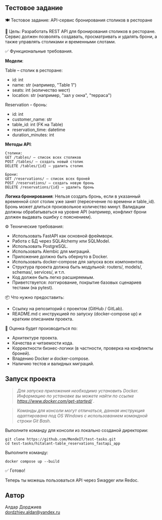 ## Тестовое задание

🍽️ Тестовое задание: API-сервис бронирования столиков в ресторане

📌 Цель: Разработать REST API для бронирования столиков в ресторане. Сервис должен позволять создавать, просматривать и удалять брони, а также управлять столиками и временными слотами.

✅ Функциональные требования.

__Модели__:

Table – столик в ресторане:
- id: int
- name: str (например, "Table 1")
- seats: int (количество мест)
- location: str (например, "зал у окна", "терраса")

Reservation – бронь:
- id: int
- customer_name: str
- table_id: int (FK на Table)
- reservation_time: datetime
- duration_minutes: int

__Методы API__:
```
Столики:
GET /tables/ — список всех столиков
POST /tables/ — создать новый столик
DELETE /tables/{id} — удалить столик

Брони:
GET /reservations/ — список всех броней
POST /reservations/ — создать новую бронь
DELETE /reservations/{id} — удалить бронь
```
__Логика бронирования__:
Нельзя создать бронь, если в указанный временной слот столик уже занят (пересечение по времени и table_id). Бронь может длиться произвольное количество минут. Валидации должны обрабатываться на уровне API (например, конфликт брони должен выдавать ошибку с пояснением).

⚙️ Технические требования:

- Использовать FastAPI как основной фреймворк.
- Работа с БД через SQLAlchemy или SQLModel.
- Использовать PostgreSQL.
- Использовать Alembic для миграций.
- Приложение должно быть обернуто в Docker.
- Использовать docker-compose для запуска всех компонентов.
- Структура проекта должна быть модульной: routers/, models/, schemas/, services/, и т.п.
- Код должен быть легко расширяемым.
- Приветствуется: логгирование, покрытие базовых сценариев тестами (на pytest).

📦 Что нужно предоставить:
- Ссылку на репозиторий с проектом (GitHub / GitLab).
- README.md с инструкцией по запуску (docker-compose up) и кратким описанием проекта.

🧠 Оценка будет производиться по:
- Архитектуре проекта.
- Качества и читаемости кода.
- Корректности бизнес-логики (в частности, проверка на конфликты броней).
- Владению Docker и docker-compose.
- Наличию тестов и валидных миграций.


## Запуск проекта

> _Для запуска приложения необходимо установить Docker. Информацию по установке вы можете найти по ссылке https://www.docker.com/get-started/ ._ 


> _Команды для консоли могут отличаться, данная инструкция адаптирована под OS Windows с использованием командной строки Git Bash._

Выполните команду для консоли из локально созданой директории:
```
git clone https://github.com/MendeIT/test-tasks.git
cd test-tasks/hitalant-table_reservations_fastapi_app
```
Выполните команду:
```
docker compose up --build
```
✅ Готово!

Теперь ты можешь пользоваться API через Swagger или Redoc.

## Автор
Алдар Дорджиев  
dordzhiev.aldar@yandex.ru